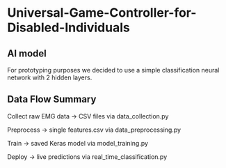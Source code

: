# Universal-Game-Controller-for-Disabled-Individuals

## AI model

For prototyping purposes we decided to use a simple classification neural network with 2 hidden layers. 


## Data Flow Summary

Collect raw EMG data → CSV files via data_collection.py

Preprocess → single features.csv via data_preprocessing.py

Train → saved Keras model via model_training.py

Deploy → live predictions via real_time_classification.py
